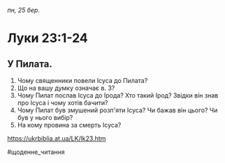 
_пн, 25 бер._

# Луки 23:1-24

## У Пилата.
1. Чому священники повели Ісуса до Пилата?
2. Що на вашу думку означає в. 3?
3. Чому Пилат послав Ісуса до Ірода? Хто такий Ірод? Звідки він знав про Ісуса і чому хотів бачити?
4. Чому Пилат був змушений розп'яти Ісуса? Чи бажав він цього? Чи був у нього вибір?
5. На кому провина за смерть Ісуса?

https://ukrbiblia.at.ua/LK/lk23.htm 

#щоденне_читання
